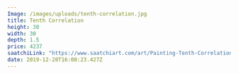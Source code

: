 ```yaml
---
Image: /images/uploads/tenth-correlation.jpg
title: Tenth Correlation
height: 30
width: 30
depth: 1.5
price: 4237
saatchiLink: "https://www.saatchiart.com/art/Painting-Tenth-Correlation/189576/3377349/view"
date: 2019-12-28T16:08:23.427Z
---
```

